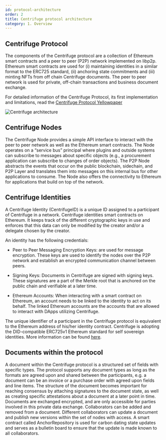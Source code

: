 ```yaml
---
id: protocol-architecture
order: 2
title: Centrifuge protocol architecture
category: 1. Overview
---
```


## Centrifuge Protocol

The components of the Centrifuge protocol are a collection of Ethereum smart contracts and a peer to peer (P2P) network implemented on libp2p. Ethereum smart contracts are used for (i) maintaining identities in a similar format to the ERC725 standard, (ii) anchoring state commitments and (iii) minting NFTs from off chain Centrifuge documents. The peer to peer network is used for private, off-chain transactions and business document exchange.

For detailed information of the Centrifuge Protocol, its first implementation and limitations, read the [Centrifuge Protocol Yellowpaper](https://github.com/centrifuge/protocol/releases)

![Centrifuge architecture](./architecture.png)

## Centrifuge Nodes

The Centrifuge Node provides a simple API interface to interact with the peer to peer network as well as the Ethereum smart contracts. The Node operates on a “service bus” principal where plugins and outside systems can subscribe to messages about specific objects (e.g., a procurement application can subscribe to changes of order objects). The P2P Node abstracts the events that occur on the public blockchain, sidechain, and P2P Layer and translates them into messages on this internal bus for other applications to consume. The Node also offers the connectivity to Ethereum for applications that build on top of the network.

## Centrifuge Identities

A Centrifuge Identity (CentrifugeID) is a unique ID assigned to a participant of Centrifuge in a network. Centrifuge identities smart contracts on Ethereum. It keeps track of the different cryptographic keys in use and enforces that this data can only be modified by the creator and/or a delegate chosen by the creator.

An identity has the following credentials:

* Peer to Peer Messaging Encryption Keys: are used for message encryption. These keys are used to identify the nodes over the P2P network and establish an encrypted communication channel between peers.

* Signing Keys: Documents in Centrifuge are signed with signing keys. These signatures are a part of the Merkle root that is anchored on the public chain and verifiable at a later time.

* Ethereum Accounts: When interacting with a smart contract on Ethereum, an account needs to be linked to the identity to act on its behalf. The linked Ethereum accounts are the accounts that are allowed to interact with DApps utilizing Centrifuge.

The unique identifier of a participant in the Centrifuge protocol is equivalent to the Ethereum address of his/her identity contract. Centrifuge is adopting the DID-compatible ERC725v1 Ethereum standard for self sovereign identities. More information can be found [here](https://w3c-ccg.github.io/did-spec/).

## Documents within the protocol
A document within the Centrifuge protocol is a structured set of fields with specific types. The protocol supports any document types as long as the formats are agreed upon and shared between the participants, e.g. a document can be an invoice or a purchase order with agreed upon fields and line items. The structure of the document becomes important for reaching consensus by attaching signatures to the document state, as well as creating specific attestations about a document at a later point in time. Documents are exchanged encrypted, and are only accessible for parties involved in this private data exchange. Collaborators can be added and removed from a document. Different collaborators can update a document and publish new versions within the set of nodes with access. A smart contract called AnchorRepository is used for carbon dating state updates and serves as a bulletin board to ensure that the update is made known to all collaborators.
